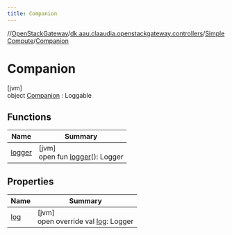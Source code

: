 ```yaml
---
title: Companion
---
```

//[OpenStackGateway](../../../../index.html)/[dk.aau.claaudia.openstackgateway.controllers](../../index.html)/[SimpleCompute](../index.html)/[Companion](index.html)



# Companion



[jvm]\
object [Companion](index.html) : Loggable



## Functions


| Name | Summary |
|---|---|
| [logger](index.html#-170179809%2FFunctions%2F863300109) | [jvm]<br>open fun [logger](index.html#-170179809%2FFunctions%2F863300109)(): Logger |


## Properties


| Name | Summary |
|---|---|
| [log](log.html) | [jvm]<br>open override val [log](log.html): Logger |

